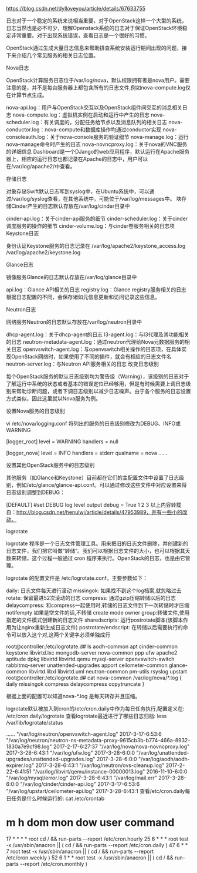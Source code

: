 https://blog.csdn.net/dylloveyou/article/details/67633755

日志对于一个稳定的系统来说相当重要，对于OpenStack这样一个大型的系统，日志当然也是必不可少，理解Openstack系统的日志对于保证OpenStack环境稳定非常重要。对于出现系统错误，查看日志是一个很好的习惯。

OpenStack通过生成大量日志信息来帮助排查系统安装运行期间出现的问题，接下来介绍几个常见服务的相关日志位置。

Nova日志

OpenStack计算服务日志位于/var/log/nova，默认权限拥有者是nova用户。需要注意的是，并不是每台服务器上都包含所有的日志文件,例如nova-compute.log仅在计算节点生成。

nova-api.log：用户与OpenStack交互以及OpenStack组件间交互的消息相关日志
nova-compute.log：虚拟机实例在启动和运行中产生的日志
nova-scheduler.log：有关调度的，分配任务给节点以及消息队列的相关日志
nova-conductor.log：nova-compute和数据库操作均通过conductor实现
nova-consoleauth.log：关于nova-console服务的验证细节
nova-manage.log：运行nova-manage命令时产生的日志
nova-novncproxy.log：关于nova的VNC服务的详细信息
Dashboard是一个DJango的web应用程序，默认运行在Apache服务器上，相应的运行日志也都记录在Apache的日志中，用户可以在/var/log/apache2/中查看。

存储日志

对象存储Swift默认日志写到syslog中，在Ubuntu系统中，可以通过/var/log/syslog查看，在其他系统中，可能位于/var/log/messages中。 
块存储Cinder产生的日志默认存放在/var/log/cinder目录中

cinder-api.log：关于cinder-api服务的细节
cinder-scheduler.log：关于cinder调度服务的操作的细节
cinder-volume.log：与cinder卷服务相关的日志项
Keystone日志

身份认证Keystone服务的日志记录在 
/var/log/apache2/keystone_access.log 
/var/log/apache2/keystone.log

Glance日志

镜像服务Glance的日志默认存放在/var/log/glance目录中

api.log：Glance API相关的日志
registry.log：Glance registry服务相关的日志
根据日志配置的不同，会保存诸如元信息更新和访问记录这些信息。

Neutron日志

网络服务Neutron的日志默认存放在/var/log/neutron目录中

dhcp-agent.log：关于dhcp-agent的日志
l3-agent.log：与l3代理及其功能相关的日志
neutron-metadata-agent.log：通过neutron代理给Nova元数据服务的相关日志
openvswitch-agent.log：与openvswitch相关操作的日志项，在具体实现OpenStack网络时，如果使用了不同的插件，就会有相应的日志文件名
neutron-server.log：与Neutron API服务相关的日志
改变日志级别

每个OpenStack服务的默认日志级别均为警告级（Warning），该级别的日志对于了解运行中系统的状态或者基本的错误定位已经够用，但是有时候需要上调日志级别来帮助诊断问题，或者下调日志级别以减少日志噪声。由于各个服务的日志设置方式类似，因此这里就以Nova服务为例。

设置Nova服务的日志级别

vi /etc/nova/logging.conf 
将列出的服务的日志级别修改为DEBUG、INFO或WARNING

[logger_root]
level = WARNING
handlers = null

[logger_nova]
level = INFO
handlers = stderr
qualname = nova
......

设置其他OpenStack服务中的日志级别

其他服务（如Glance和Keystone）目前都在它们的主配置文件中设置了日志级别，例如/etc/glance/glance-api.conf。可以通过修改这些文件中对应设置来将日志级别调整到DEBUG：

[DEFAULT]
#set DEBUG log level output
debug = True
1
2
3
以上内容转载自：http://blog.csdn.net/henulwj/article/details/47953989，并有一些小的改动。

logrotate

logrotate 程序是一个日志文件管理工具。用来把旧的日志文件删除，并创建新的日志文件，我们把它叫做“转储”。我们可以根据日志文件的大小，也可以根据其天数来转储，这个过程一般通过 cron 程序来执行。OpenStack的日志，也是由它管理。

logrotate 的配置文件是 /etc/logrotate.conf。主要参数如下：

daily: 日志文件每天进行滚动 
missingok: 如果找不到这个log档案,就忽略过去 
rotate: 保留最进52次滚动的日志 
compress: 通过gzip压缩转储以后的日志 
delaycompress: 和compress一起使用时,转储的日志文件到下一次转储时才压缩 
notifempty 如果是空文件的话,不转储 
create mode owner group:转储文件,使用指定的文件模式创建新的日志文件 
sharedscripts: 运行postrotate脚本(该脚本作用为让nginx重新生成日志文件) 
postrotate/endscript: 在转储以后需要执行的命令可以放入这个对,这两个关键字必须单独成行

root@controller:/etc/logrotate.d# ls
aodh-common  apt                cinder-common  keystone        libvirtd.lxc   mongodb-server  nova-common         ppp              ufw
apache2      aptitude           dpkg           libvirtd        libvirtd.qemu  mysql-server    openvswitch-switch  rabbitmq-server  unattended-upgrades
apport       ceilometer-common  glance-common  libvirtd.libxl  libvirtd.uml   neutron-common  pm-utils            rsyslog          upstart
root@controller:/etc/logrotate.d# cat nova-common 
/var/log/nova/*.log {
    daily
    missingok
    compress
    delaycompress
    copytruncate
}

根据上面的配置可以知道nova-*.log 是每天转存并且压缩。

logrotate默认被加入到cron的/etc/cron.daily中作为每日任务执行,配置定义在: 
/etc/cron.daily/logrotate 
查看logrotate最近进行了哪些日志归档: 
less /var/lib/logrotate/status

......
"/var/log/neutron/openvswitch-agent.log" 2017-3-17-6:53:6
"/var/log/neutron/neutron-ns-metadata-proxy-9615cb3b-b774-466a-8932-1830a7e9cf98.log" 2017-2-17-6:27:37
"/var/log/nova/nova-novncproxy.log" 2017-3-28-6:43:1
"/var/log/ufw.log" 2017-3-28-6:0:0
"/var/log/unattended-upgrades/unattended-upgrades.log" 2017-3-28-6:0:0
"/var/log/aodh/aodh-expirer.log" 2017-3-28-6:43:1
"/var/log/neutron/ovs-cleanup.log" 2017-2-22-6:41:51
"/var/log/libvirt/qemu/instance-00000013.log" 2016-11-10-6:0:0
"/var/log/mysql/error.log" 2017-3-28-6:43:1
"/var/log/mail.err" 2017-3-28-6:0:0
"/var/log/cinder/cinder-api.log" 2017-3-17-6:53:6
"/var/log/upstart/ceilometer-api.log" 2017-3-28-6:43:1
查看/etc/cron.daily每日任务是什么时候运行的: 
cat /etc/crontab

# m h dom mon dow user  command
17 *    * * *   root    cd / && run-parts --report /etc/cron.hourly
25 6    * * *   root    test -x /usr/sbin/anacron || ( cd / && run-parts --report /etc/cron.daily )
47 6    * * 7   root    test -x /usr/sbin/anacron || ( cd / && run-parts --report /etc/cron.weekly )
52 6    1 * *   root    test -x /usr/sbin/anacron || ( cd / && run-parts --report /etc/cron.monthly )
#